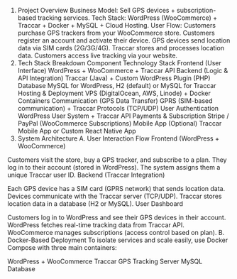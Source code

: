 1. Project Overview
Business Model: Sell GPS devices + subscription-based tracking services.
Tech Stack: WordPress (WooCommerce) + Traccar + Docker + MySQL + Cloud Hosting.
User Flow:
Customers purchase GPS trackers from your WooCommerce store.
Customers register an account and activate their device.
GPS devices send location data via SIM cards (2G/3G/4G).
Traccar stores and processes location data.
Customers access live tracking via your website.
2. Tech Stack Breakdown
Component	Technology Stack
Frontend (User Interface)	WordPress + WooCommerce + Traccar API
Backend (Logic & API Integration)	Traccar (Java) + Custom WordPress Plugin (PHP)
Database	MySQL for WordPress, H2 (default) or MySQL for Traccar
Hosting & Deployment	VPS (DigitalOcean, AWS, Linode) + Docker Containers
Communication (GPS Data Transfer)	GPRS (SIM-based communication) + Traccar Protocols (TCP/UDP)
User Authentication	WordPress User System + Traccar API
Payments & Subscription	Stripe / PayPal (WooCommerce Subscriptions)
Mobile App (Optional)	Traccar Mobile App or Custom React Native App
3. System Architecture
A. User Interaction Flow
Frontend (WordPress + WooCommerce)

Customers visit the store, buy a GPS tracker, and subscribe to a plan.
They log in to their account (stored in WordPress).
The system assigns them a unique Traccar user ID.
Backend (Traccar Integration)

Each GPS device has a SIM card (GPRS network) that sends location data.
Devices communicate with the Traccar server (TCP/UDP).
Traccar stores location data in a database (H2 or MySQL).
User Dashboard

Customers log in to WordPress and see their GPS devices in their account.
WordPress fetches real-time tracking data from Traccar API.
WooCommerce manages subscriptions (access control based on plan).
B. Docker-Based Deployment
To isolate services and scale easily, use Docker Compose with three main containers:

WordPress + WooCommerce
Traccar GPS Tracking Server
MySQL Database

